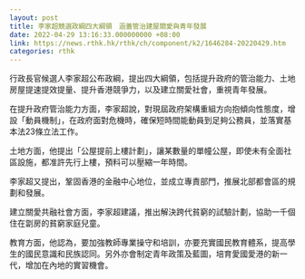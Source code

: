 ```yaml
---
layout: post
title: 李家超競選政綱四大綱領　涵蓋管治建屋關愛與青年發展
date: 2022-04-29 13:16:33.000000000 +08:00
link: https://news.rthk.hk/rthk/ch/component/k2/1646284-20220429.htm
categories: rthk
---
```


行政長官候選人李家超公布政綱，提出四大綱領，包括提升政府的管治能力、土地房屋提速提效提量、提升香港競爭力，以及建立關愛社會，重視青年發展。

在提升政府管治能力方面，李家超說，對現屆政府架構重組方向抱傾向性態度，增設「動員機制」，在政府面對危機時，確保短時間能動員到足夠公務員，並落實基本法23條立法工作。

土地方面，他提出「公屋提前上樓計劃」，讓某數量的單幢公屋，即使未有全面社區設施，都准許先行上樓，預料可以壓縮一年時間。

李家超又提出，鞏固香港的金融中心地位，並成立專責部門，推展北部都會區的規劃和發展。

建立關愛共融社會方面，李家超建議，推出解決跨代貧窮的試驗計劃，協助一千個住在劏房的貧窮家庭兒童。

教育方面，他認為，要加強教師專業操守和培訓，亦要充實國民教育體系，提高學生的國民意識和民族認同。另外亦會制定青年政策及藍圖，培育愛國愛港的新一代，增加在內地的實習機會。
